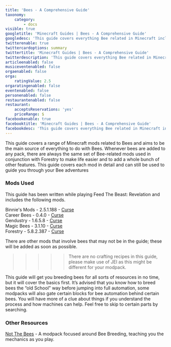```yaml
---
title: 'Bees - A Comprehensive Guide'
taxonomy:
    category:
        - docs
visible: true
googletitle: 'Minecraft Guides | Bees - A Comprehensive Guide'
googledesc: 'This guide covers everything Bee related in Minecraft including, Forestry, Career Bees, Magic Bees, Gendustry and Binnies Mods'
twitterenable: true
twittercardoptions: summary
twittertitle: 'Minecraft Guides | Bees - A Comprehensive Guide'
twitterdescription: 'This guide covers everything Bee related in Minecraft including, Forestry, Career Bees, Magic Bees, Gendustry and Binnies Mods'
articleenabled: false
musiceventenabled: false
orgaenabled: false
orga:
    ratingValue: 2.5
orgaratingenabled: false
eventenabled: false
personenabled: false
restaurantenabled: false
restaurant:
    acceptsReservations: 'yes'
    priceRange: $
facebookenable: true
facebooktitle: 'Minecraft Guides | Bees - A Comprehensive Guide'
facebookdesc: 'This guide covers everything Bee related in Minecraft including, Forestry, Career Bees, Magic Bees, Gendustry and Binnies Mods'
---
```


This guide covers a range of Minecraft mods related to Bees and aims to be the main source of everything to do with Bees. Whenever bees are added to any pack, there are always the same set of Bee-related mods used in conjunction with Forestry to make life easier and to add a whole bunch of other features. This guide covers each mod in detail and can still be used to guide you through your Bee adventures
  
### Mods Used  
This guide has been written while playing Feed The Beast: Revelation and includes the following mods.  

  
Binnie's Mods - 2.5.1.188 - [Curse](https://minecraft.curseforge.com/projects/binnies-mods)  
Career Bees - 0.4.0 - [Curse](https://minecraft.curseforge.com/projects/career-bees)  
Gendustry - 1.6.5.8 - [Curse](https://minecraft.curseforge.com/projects/gendustry)  
Magic Bees - 3.1.10 - [Curse](https://minecraft.curseforge.com/projects/magic-bees)  
Forestry - 5.8.2.387 - [Curse](https://minecraft.curseforge.com/projects/forestry)  

There are other mods that involve bees that may not be in the guide; these will be added as soon as possible.

>>>>> There are no crafting recipes in this guide, please make use of JEI as this might be different for your modpack.

This guide will get you breeding bees for all sorts of resources in no time, but it will cover the basics first. It’s advised that you know how to breed bees the “old School” way before jumping into full automation, some modpacks will also gate certain blocks for bee automation behind certain bees. You will have more of a clue about things if you understand the process and how machines can help. Feel free to skip to certain parts by searching.


### Other Resources 
[Not The Bees](https://minecraft.curseforge.com/projects/not-the-bees) - A modpack focused around Bee Breeding, teaching you the mechanics as you play.


